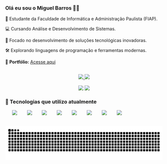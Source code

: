 ### Olá eu sou o Miguel Barros 🖐🏻

📖 Estudante da Faculdade de Informática e Administração Paulista (FIAP).  

💻 Cursando Análise e Desenvolvimento de Sistemas.  

🎯 Focado no desenvolvimento de soluções tecnológicas inovadoras.  

🛠️ Explorando linguagens de programação e ferramentas modernas.  

🔗 **Portfólio:** [Acesse aqui](https://mbarros46.github.io/portifolio/#inicio)

<br/>

<div align="center">
  <a href="https://www.instagram.com/m_barros46/">
    <img src="https://img.shields.io/badge/Instagram-E4405F?style=for-the-badge&logo=instagram&logoColor=white" />
  </a>
  <a href="https://www.linkedin.com/in/miguel-barros-ramos-47458a326/">
    <img src="https://img.shields.io/badge/LinkedIn-0077B5?style=for-the-badge&logo=linkedin&logoColor=white" />
  </a>
</div>

<br/>

<div align="center">
  <img src="https://github-readme-stats.vercel.app/api?username=mbarros46&show_icons=true&theme=dracula&count_private=true&cache_seconds=43200" />
  <img src="https://github-readme-stats.vercel.app/api/top-langs/?username=mbarros46&layout=compact&theme=dark&cache_seconds=43200" />
</div>

### 🚀 Tecnologias que utilizo atualmente  
<div align="center" style="display: flex; gap: 10px;">
    <img src="https://img.shields.io/badge/HTML5-E34F26?style=for-the-badge&logo=html5&logoColor=white" />
    <img src="https://img.shields.io/badge/CSS3-239120?style=for-the-badge&logo=css3&logoColor=white" />
    <img src="https://img.shields.io/badge/JavaScript-F7DF1E?style=for-the-badge&logo=javascript&logoColor=black" />
    <img src="https://img.shields.io/badge/Java-ED8B00?style=for-the-badge&logo=openjdk&logoColor=white" />
    <img src="https://img.shields.io/badge/Python-3776AB?style=for-the-badge&logo=python&logoColor=white" />
    <img src="https://img.shields.io/badge/SQL-4479A1?style=for-the-badge&logo=postgresql&logoColor=white" />
    <img src="https://img.shields.io/badge/OracleSQL-F80000?style=for-the-badge&logo=oracle&logoColor=white" />
    <img src="https://img.shields.io/badge/Data%20Modeler-01529E?style=for-the-badge&logo=oracle&logoColor=white" />
</div>

<br>

<div align="center">
  <picture>
    <source media="(prefers-color-scheme: dark)" srcset="https://raw.githubusercontent.com/mbarros46/mbarros46/output/github-contribution-grid-snake-dark.svg">
    <source media="(prefers-color-scheme: light)" srcset="https://raw.githubusercontent.com/mbarros46/mbarros46/output/github-contribution-grid-snake.svg">
    <img alt="github contribution grid snake animation" src="https://raw.githubusercontent.com/mbarros46/mbarros46/output/github-contribution-grid-snake.svg">
  </picture>
</div>
